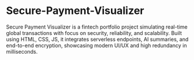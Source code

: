 # Secure-Payment-Visualizer
Secure Payment Visualizer is a fintech portfolio project simulating real-time global transactions with focus on security, reliability, and scalability. Built using HTML, CSS, JS, it integrates serverless endpoints, AI summaries, and end-to-end encryption, showcasing modern UI/UX and high redundancy in milliseconds.
